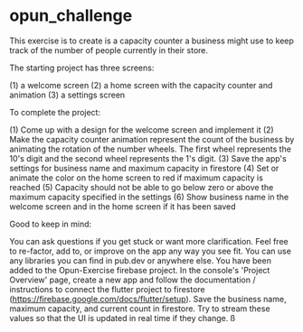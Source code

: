 # opun_challenge

This exercise is to create is a capacity counter a business might use to keep track of the number of people currently in their store.

The starting project has three screens: 

(1) a welcome screen
(2) a home screen with the capacity counter and animation
(3) a settings screen

To complete the project:

(1) Come up with a design for the welcome screen and implement it
(2) Make the capacity counter animation represent the count of the business by animating the rotation of the number wheels. The first wheel represents the 10's digit and the second wheel represents the 1's digit. 
(3) Save the app's settings for business name and maximum capacity in firestore
(4) Set or animate the color on the home screen to red if maximum capacity is reached
(5) Capacity should not be able to go below zero or above the maximum capacity specified in the settings
(6) Show business name in the welcome screen and in the home screen if it has been saved


Good to keep in mind:

You can ask questions if you get stuck or want more clarification.
Feel free to re-factor, add to, or improve on the app any way you see fit. 
You can use any libraries you can find in pub.dev or anywhere else.
You have been added to the Opun-Exercise firebase project. In the console's 'Project Overview' page, create a new app and follow the documentation / instructions to connect the flutter project to firestore (https://firebase.google.com/docs/flutter/setup). Save the business name, maximum capacity, and current count in firestore. Try to stream these values so that the UI is updated in real time if they change. 
ß